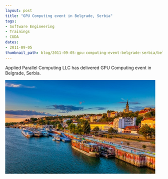 ```yaml
---
layout: post
title: "GPU Computing event in Belgrade, Serbia"
tags:
- Software Engineering
- Trainings
- CUDA
dates:
- 2011-09-05
thumbnail_path: blog/2011-09-05-gpu-computing-event-belgrade-serbia/belgrade.jpg
---
```


Applied Parallel Computing LLC has delivered GPU Computing event in Belgrade, Serbia.

![alt text](\assets\img\blog\2011-09-05-gpu-computing-event-belgrade-serbia\belgrade.jpg "Logo Title Text 1")

